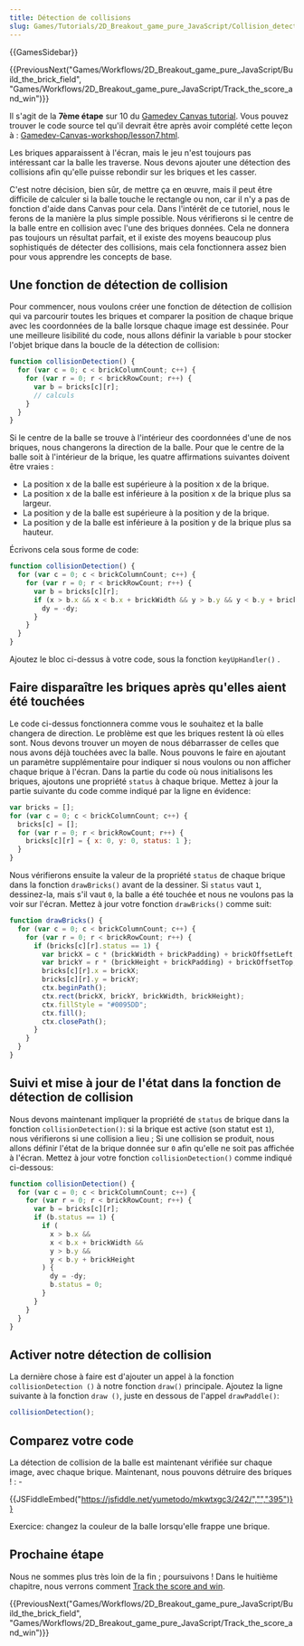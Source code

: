 ```yaml
---
title: Détection de collisions
slug: Games/Tutorials/2D_Breakout_game_pure_JavaScript/Collision_detection
---
```


{{GamesSidebar}}

{{PreviousNext("Games/Workflows/2D_Breakout_game_pure_JavaScript/Build_the_brick_field", "Games/Workflows/2D_Breakout_game_pure_JavaScript/Track_the_score_and_win")}}

Il s'agit de la **7ème étape** sur 10 du [Gamedev Canvas tutorial](/fr/docs/Games/Workflows/Breakout_game_from_scratch). Vous pouvez trouver le code source tel qu'il devrait être après avoir complété cette leçon à : [Gamedev-Canvas-workshop/lesson7.html](https://github.com/end3r/Gamedev-Canvas-workshop/blob/gh-pages/lesson07.html).

Les briques apparaissent à l'écran, mais le jeu n'est toujours pas intéressant car la balle les traverse. Nous devons ajouter une détection des collisions afin qu'elle puisse rebondir sur les briques et les casser.

C'est notre décision, bien sûr, de mettre ça en œuvre, mais il peut être difficile de calculer si la balle touche le rectangle ou non, car il n'y a pas de fonction d'aide dans Canvas pour cela. Dans l'intérêt de ce tutoriel, nous le ferons de la manière la plus simple possible. Nous vérifierons si le centre de la balle entre en collision avec l'une des briques données. Cela ne donnera pas toujours un résultat parfait, et il existe des moyens beaucoup plus sophistiqués de détecter des collisions, mais cela fonctionnera assez bien pour vous apprendre les concepts de base.

## Une fonction de détection de collision

Pour commencer, nous voulons créer une fonction de détection de collision qui va parcourir toutes les briques et comparer la position de chaque brique avec les coordonnées de la balle lorsque chaque image est dessinée. Pour une meilleure lisibilité du code, nous allons définir la variable `b` pour stocker l'objet brique dans la boucle de la détection de collision:

```js
function collisionDetection() {
  for (var c = 0; c < brickColumnCount; c++) {
    for (var r = 0; r < brickRowCount; r++) {
      var b = bricks[c][r];
      // calculs
    }
  }
}
```

Si le centre de la balle se trouve à l'intérieur des coordonnées d'une de nos briques, nous changerons la direction de la balle. Pour que le centre de la balle soit à l'intérieur de la brique, les quatre affirmations suivantes doivent être vraies :

- La position x de la balle est supérieure à la position x de la brique.
- La position x de la balle est inférieure à la position x de la brique plus sa largeur.
- La position y de la balle est supérieure à la position y de la brique.
- La position y de la balle est inférieure à la position y de la brique plus sa hauteur.

Écrivons cela sous forme de code:

```js
function collisionDetection() {
  for (var c = 0; c < brickColumnCount; c++) {
    for (var r = 0; r < brickRowCount; r++) {
      var b = bricks[c][r];
      if (x > b.x && x < b.x + brickWidth && y > b.y && y < b.y + brickHeight) {
        dy = -dy;
      }
    }
  }
}
```

Ajoutez le bloc ci-dessus à votre code, sous la fonction `keyUpHandler()` .

## Faire disparaître les briques après qu'elles aient été touchées

Le code ci-dessus fonctionnera comme vous le souhaitez et la balle changera de direction. Le problème est que les briques restent là où elles sont. Nous devons trouver un moyen de nous débarrasser de celles que nous avons déjà touchées avec la balle. Nous pouvons le faire en ajoutant un paramètre supplémentaire pour indiquer si nous voulons ou non afficher chaque brique à l'écran. Dans la partie du code où nous initialisons les briques, ajoutons une propriété `status` à chaque brique. Mettez à jour la partie suivante du code comme indiqué par la ligne en évidence:

```js
var bricks = [];
for (var c = 0; c < brickColumnCount; c++) {
  bricks[c] = [];
  for (var r = 0; r < brickRowCount; r++) {
    bricks[c][r] = { x: 0, y: 0, status: 1 };
  }
}
```

Nous vérifierons ensuite la valeur de la propriété `status` de chaque brique dans la fonction `drawBricks()` avant de la dessiner. Si `status` vaut `1`, dessinez-la, mais s'il vaut `0`, la balle a été touchée et nous ne voulons pas la voir sur l'écran. Mettez à jour votre fonction `drawBricks()` comme suit:

```js
function drawBricks() {
  for (var c = 0; c < brickColumnCount; c++) {
    for (var r = 0; r < brickRowCount; r++) {
      if (bricks[c][r].status == 1) {
        var brickX = c * (brickWidth + brickPadding) + brickOffsetLeft;
        var brickY = r * (brickHeight + brickPadding) + brickOffsetTop;
        bricks[c][r].x = brickX;
        bricks[c][r].y = brickY;
        ctx.beginPath();
        ctx.rect(brickX, brickY, brickWidth, brickHeight);
        ctx.fillStyle = "#0095DD";
        ctx.fill();
        ctx.closePath();
      }
    }
  }
}
```

## Suivi et mise à jour de l'état dans la fonction de détection de collision

Nous devons maintenant impliquer la propriété de `status` de brique dans la fonction `collisionDetection()`: si la brique est active (son statut est `1`), nous vérifierons si une collision a lieu ; Si une collision se produit, nous allons définir l'état de la brique donnée sur `0` afin qu'elle ne soit pas affichée à l'écran. Mettez à jour votre fonction `collisionDetection()` comme indiqué ci-dessous:

```js
function collisionDetection() {
  for (var c = 0; c < brickColumnCount; c++) {
    for (var r = 0; r < brickRowCount; r++) {
      var b = bricks[c][r];
      if (b.status == 1) {
        if (
          x > b.x &&
          x < b.x + brickWidth &&
          y > b.y &&
          y < b.y + brickHeight
        ) {
          dy = -dy;
          b.status = 0;
        }
      }
    }
  }
}
```

## Activer notre détection de collision

La dernière chose à faire est d'ajouter un appel à la fonction `collisionDetection ()` à notre fonction `draw()` principale. Ajoutez la ligne suivante à la fonction `draw ()`, juste en dessous de l'appel `drawPaddle()`:

```js
collisionDetection();
```

## Comparez votre code

La détection de collision de la balle est maintenant vérifiée sur chaque image, avec chaque brique. Maintenant, nous pouvons détruire des briques ! : -

{{JSFiddleEmbed("https://jsfiddle.net/yumetodo/mkwtxgc3/242/","","395")}}

Exercice: changez la couleur de la balle lorsqu'elle frappe une brique.

## Prochaine étape

Nous ne sommes plus très loin de la fin&nbsp;; poursuivons&nbsp;! Dans le huitième chapitre, nous verrons comment [Track the score and win](/fr/docs/Games/Workflows/Breakout_game_from_scratch/Track_the_score_and_win).

{{PreviousNext("Games/Workflows/2D_Breakout_game_pure_JavaScript/Build_the_brick_field", "Games/Workflows/2D_Breakout_game_pure_JavaScript/Track_the_score_and_win")}}

